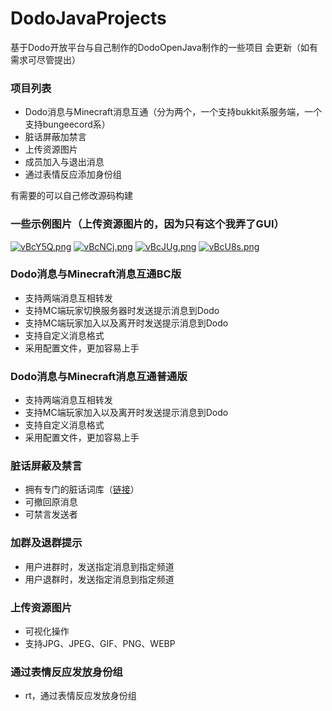 # DodoJavaProjects
 基于Dodo开放平台与自己制作的DodoOpenJava制作的一些项目
 会更新（如有需求可尽管提出）
### 项目列表
* Dodo消息与Minecraft消息互通（分为两个，一个支持bukkit系服务端，一个支持bungeecord系）
* 脏话屏蔽加禁言
* 上传资源图片
* 成员加入与退出消息
* 通过表情反应添加身份组

有需要的可以自己修改源码构建
### 一些示例图片（上传资源图片的，因为只有这个我弄了GUI）
[![vBcY5Q.png](https://s1.ax1x.com/2022/08/17/vBcY5Q.png)](https://imgtu.com/i/vBcY5Q)
[![vBcNCj.png](https://s1.ax1x.com/2022/08/17/vBcNCj.png)](https://imgtu.com/i/vBcNCj)
[![vBcJUg.png](https://s1.ax1x.com/2022/08/17/vBcJUg.png)](https://imgtu.com/i/vBcJUg)
[![vBcU8s.png](https://s1.ax1x.com/2022/08/17/vBcU8s.png)](https://imgtu.com/i/vBcU8s)
### Dodo消息与Minecraft消息互通BC版
* 支持两端消息互相转发
* 支持MC端玩家切换服务器时发送提示消息到Dodo
* 支持MC端玩家加入以及离开时发送提示消息到Dodo
* 支持自定义消息格式
* 采用配置文件，更加容易上手
### Dodo消息与Minecraft消息互通普通版
* 支持两端消息互相转发
* 支持MC端玩家加入以及离开时发送提示消息到Dodo
* 支持自定义消息格式
* 采用配置文件，更加容易上手
### 脏话屏蔽及禁言
* 拥有专门的脏话词库（[链接](https://mcchampions.github.io/database.json)）
* 可撤回原消息
* 可禁言发送者
### 加群及退群提示
* 用户进群时，发送指定消息到指定频道
* 用户退群时，发送指定消息到指定频道
### 上传资源图片
* 可视化操作
* 支持JPG、JPEG、GIF、PNG、WEBP
### 通过表情反应发放身份组
* rt，通过表情反应发放身份组
